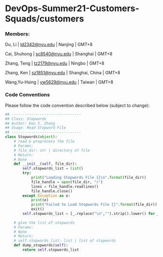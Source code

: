 # DevOps-Summer21-Customers-Squads/customers

### Members: 

Du, Li | ld2342@nyu.edu | Nanjing | GMT+8 

Cai, Shuhong | sc8540@nyu.edu | Shanghai | GMT+8

Zhang, Teng |  tz2179@nyu.edu | Ningbo | GMT+8 

Zhang, Ken | sz1851@nyu.edu | Shanghai, China | GMT+8 

Wang,Yu-Hsing | yw5629@nyu.edu | Taiwan | GMT+8 



### Code Conventions

Please follow the code convention described below (subject to change):

```python
## --------------------------------
## Class: Stopwords
## Author: Ken S. Zhang
## Usage: Read Stopword File
## --------------------------------
class Stopwords(object):
    # read & preprocess the file
    # Params:
    # file_dir: str | directory of file
    # Return:
    # None
    def __init__(self, file_dir):
        self.stopwords_list = list()
        try:
            print("Loading Stopwords File {}\n".format(file_dir))
            file_handle = open(file_dir, "r")
            lines = file_handle.readlines()
            file_handle.close()
        except Exception as e:
            print(e)
            print("Failed to Load Stopwords File {}".format(file_dir))
            exit()
        self.stopwords_list = [_.replace("\n","").strip().lower() for _ in lines]
		
    # give the list of stopwords
    # Params:
    # None
    # Return:
    # self.stopwords_list: list | list of stopwords
    def dump_stopwords(self):
        return self.stopwords_list

```



